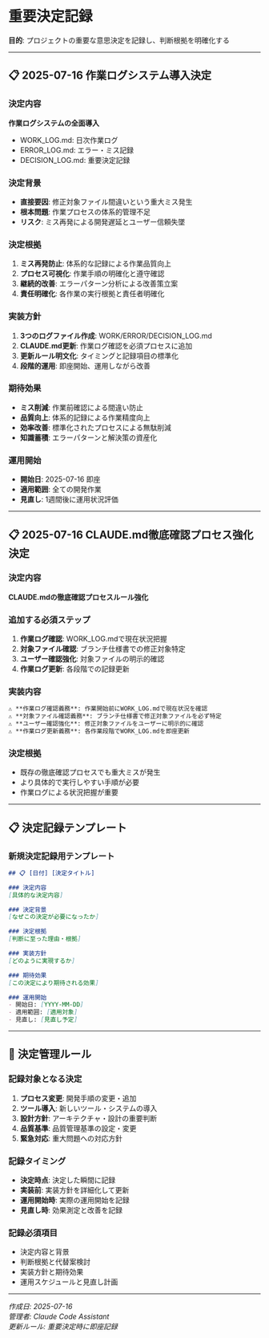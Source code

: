 # 重要決定記録

**目的**: プロジェクトの重要な意思決定を記録し、判断根拠を明確化する

---

## 📋 2025-07-16 作業ログシステム導入決定

### 決定内容
**作業ログシステムの全面導入**
- WORK_LOG.md: 日次作業ログ
- ERROR_LOG.md: エラー・ミス記録  
- DECISION_LOG.md: 重要決定記録

### 決定背景
- **直接要因**: 修正対象ファイル間違いという重大ミス発生
- **根本問題**: 作業プロセスの体系的管理不足
- **リスク**: ミス再発による開発遅延とユーザー信頼失墜

### 決定根拠
1. **ミス再発防止**: 体系的な記録による作業品質向上
2. **プロセス可視化**: 作業手順の明確化と遵守確認
3. **継続的改善**: エラーパターン分析による改善策立案
4. **責任明確化**: 各作業の実行根拠と責任者明確化

### 実装方針
1. **3つのログファイル作成**: WORK/ERROR/DECISION_LOG.md
2. **CLAUDE.md更新**: 作業ログ確認を必須プロセスに追加
3. **更新ルール明文化**: タイミングと記録項目の標準化
4. **段階的運用**: 即座開始、運用しながら改善

### 期待効果
- **ミス削減**: 作業前確認による間違い防止
- **品質向上**: 体系的記録による作業精度向上  
- **効率改善**: 標準化されたプロセスによる無駄削減
- **知識蓄積**: エラーパターンと解決策の資産化

### 運用開始
- **開始日**: 2025-07-16 即座
- **適用範囲**: 全ての開発作業
- **見直し**: 1週間後に運用状況評価

---

## 📋 2025-07-16 CLAUDE.md徹底確認プロセス強化決定

### 決定内容
**CLAUDE.mdの徹底確認プロセスルール強化**

### 追加する必須ステップ
1. **作業ログ確認**: WORK_LOG.mdで現在状況把握
2. **対象ファイル確認**: ブランチ仕様書での修正対象特定
3. **ユーザー確認強化**: 対象ファイルの明示的確認
4. **作業ログ更新**: 各段階での記録更新

### 実装内容
```markdown
⚠️ **作業ログ確認義務**: 作業開始前にWORK_LOG.mdで現在状況を確認
⚠️ **対象ファイル確認義務**: ブランチ仕様書で修正対象ファイルを必ず特定
⚠️ **ユーザー確認強化**: 修正対象ファイルをユーザーに明示的に確認
⚠️ **作業ログ更新義務**: 各作業段階でWORK_LOG.mdを即座更新
```

### 決定根拠
- 既存の徹底確認プロセスでも重大ミスが発生
- より具体的で実行しやすい手順が必要
- 作業ログによる状況把握が重要

---

## 📋 決定記録テンプレート

### 新規決定記録用テンプレート
```markdown
## 📋 [日付] [決定タイトル]

### 決定内容
[具体的な決定内容]

### 決定背景
[なぜこの決定が必要になったか]

### 決定根拠
[判断に至った理由・根拠]

### 実装方針
[どのように実現するか]

### 期待効果
[この決定により期待される効果]

### 運用開始
- 開始日: [YYYY-MM-DD]
- 適用範囲: [適用対象]
- 見直し: [見直し予定]
```

---

## 🎯 決定管理ルール

### 記録対象となる決定
1. **プロセス変更**: 開発手順の変更・追加
2. **ツール導入**: 新しいツール・システムの導入
3. **設計方針**: アーキテクチャ・設計の重要判断
4. **品質基準**: 品質管理基準の設定・変更
5. **緊急対応**: 重大問題への対応方針

### 記録タイミング
- **決定時点**: 決定した瞬間に記録
- **実装前**: 実装方針を詳細化して更新
- **運用開始時**: 実際の運用開始を記録
- **見直し時**: 効果測定と改善を記録

### 記録必須項目
- 決定内容と背景
- 判断根拠と代替案検討
- 実装方針と期待効果
- 運用スケジュールと見直し計画

---

*作成日: 2025-07-16*  
*管理者: Claude Code Assistant*  
*更新ルール: 重要決定時に即座記録*